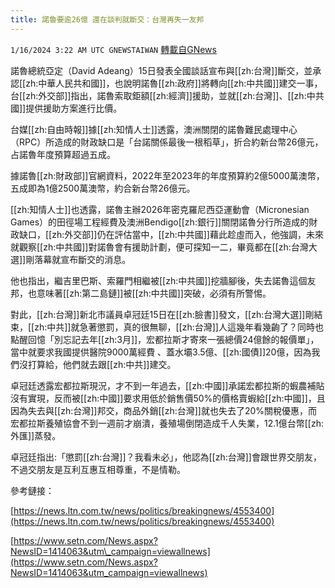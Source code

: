 ```yaml
---
title: 諾魯要逾26億 還在談判就斷交：台灣再失一友邦
---
```

`1/16/2024 3:22 AM UTC GNEWSTAIWAN` [轉載自GNews](https://gnews.org/articles/2223078)



諾魯總統亞定（David Adeang）15日發表全國談話宣布與[[zh:台灣]]斷交，並承認[[zh:中華人民共和國]]，也說明諾魯[[zh:政府]]將轉向[[zh:中共國]]建交一事，台[[zh:外交部]]指出，諾魯索取鉅額[[zh:經濟]]援助，並就[[zh:台灣]]、[[zh:中共國]]提供援助方案進行比價。

  
  

台媒[[zh:自由時報]]據[[zh:知情人士]]透露，澳洲關閉的諾魯難民處理中心（RPC）所造成的財政缺口是「台諾關係最後一根稻草」，折合約新台幣26億元，占諾魯年度預算超過五成。

  
  

據諾魯[[zh:財政部]]官網資料，2022年至2023年的年度預算約2億5000萬澳幣，五成即為1億2500萬澳幣，約合新台幣26億元。

  
  

[[zh:知情人士]]也透露，諾魯主辦2026年密克羅尼西亞運動會（Micronesian Games）的田徑場工程經費及澳洲Bendigo[[zh:銀行]]關閉諾魯分行所造成的財政缺口，[[zh:外交部]]仍在評估當中，[[zh:中共國]]藉此趁虛而入，他強調，未來就觀察[[zh:中共國]]對諾魯會有援助計劃，便可探知一二，畢竟都在[[zh:台灣大選]]剛落幕就宣布斷交的消息。

  

他也指出，繼吉里巴斯、索羅門相繼被[[zh:中共國]]挖牆腳後，失去諾魯這個友邦，也意味著[[zh:第二島鏈]]被[[zh:中共國]]突破，必須有所警惕。

  

對此，[[zh:台灣]]新北市議員卓冠廷15日在[[zh:臉書]]發文，[[zh:台灣大選]]剛結束，[[zh:中共]]就急著懲罰，真的很無聊，[[zh:台灣]]人這幾年看幾齣了？同時也點醒回憶「別忘記去年[[zh:3月]]，宏都拉斯才寄來一張總價24億餘的報價單」，當中就要求我國提供醫院9000萬經費 、蓋水壩3.5億、[[zh:國債]]20億，因為我們沒打算給，他們就去跟[[zh:中共]]建交。

  

卓冠廷透露宏都拉斯現況，才不到一年過去，[[zh:中國]]承諾宏都拉斯的蝦農補貼沒有實現，反而被[[zh:中國]]要求用低於銷售價50%的價格賣蝦給[[zh:中國]]，且因為失去與[[zh:台灣]]邦交，商品外銷[[zh:台灣]]就也失去了20%關稅優惠，而宏都拉斯養殖協會不到一週前才崩潰，養殖場倒閉造成千人失業，12.1億台幣[[zh:外匯]]蒸發。

  

卓冠廷指出:「懲罰[[zh:台灣]]？我看未必」，他認為[[zh:台灣]]會跟世界交朋友，不過交朋友是互利互惠互相尊重，不是情勒。



參考鏈接：

[https://news.ltn.com.tw/news/politics/breakingnews/4553400](https://news.ltn.com.tw/news/politics/breakingnews/4553400) 

  
[https://www.setn.com/News.aspx?NewsID=1414063&utm\_campaign=viewallnews](https://www.setn.com/News.aspx?NewsID=1414063&utm_campaign=viewallnews)
